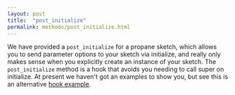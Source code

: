 ```yaml
---
layout: post
title:  "post_initialize"
permalink: methods/post_initialize.html
---
```

We have provided a `post_initialize` for a propane sketch, which allows you to send parameter options to your sketch via initialize, and really only makes sense when you explicitly create an instance of your sketch. The `post_initialize` method is a hook that avoids you needing to call super on initialize. At present we haven't got an examples to show you, but see this is an alternative
[hook example][hook].

[hook]:https://github.com/ruby-processing/propane-examples/tree/master/processing_app/topics/ruby_hook
